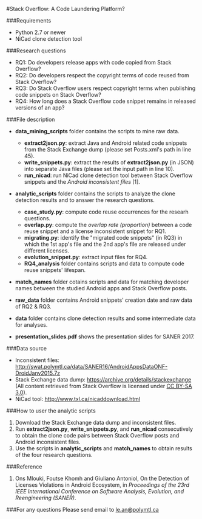 #Stack Overflow: A Code Laundering Platform?

###Requirements
- Python 2.7 or newer
- NiCad clone detection tool

###Research questions
- RQ1: Do developers release apps with code copied from Stack Overflow?
- RQ2: Do developers respect the copyright terms of code reused from Stack Overflow?
- RQ3: Do Stack Overflow users respect copyright terms when publishing code snippets on Stack Overflow?
- RQ4: How long does a Stack Overflow code snippet remains in released versions of an app?

###File description
- **data_mining_scripts** folder contains the scripts to mine raw data.
	- **extract2json.py**: extract Java and Android related code snippets from the Stack Exchange dump (please set Posts.xml's path in line 45).
    - **write_snippets.py**: extract the results of **extract2json.py** (in JSON) into separate Java files (please set the input path in line 10).
    - **run_nicad**: run NiCad clone detection tool between Stack Overflow snippets and the _Android inconsistent files_ [1].

- **analytic_scripts** folder contains the scripts to analyze the clone detection results and to answer the research questions.
  - **case_study.py**: compute code reuse occurrences for the researh questions.
  - **overlap.py**: compute the _overlap rate (proportion)_ between a code reuse snippet and a license inconsistent snippet for RQ1.
  - **migrating.py**: identify the "migrated code snippets" (in RQ3) in which the 1st app's file and the 2nd app's file are released under different licenses.
  - **evolution_snippet.py**: extract input files for RQ4.
  - **RQ4_analysis** folder contains scripts and data to compute code reuse snippets' lifespan.
- **match_names** folder cotains scripts and data for matching developer names between the studied Android apps and Stack Overflow posts.
- **raw_data** folder contains Android snippets' creation date and raw data of RQ2 & RQ3.
- **data** folder contains clone detection results and some intermediate data for analyses.
- **presentation_slides.pdf** shows the presentation slides for SANER 2017.

###Data source
- Inconsistent files: http://swat.polymtl.ca/data/SANER16/AndroidAppsDataONF-DroidJanv2015.7z
- Stack Exchange data dump: https://archive.org/details/stackexchange (All content retrieved from Stack Overflow is licensed under [CC BY-SA 3.0](https://creativecommons.org/licenses/by-sa/3.0/)).
- NiCad tool: http://www.txl.ca/nicaddownload.html

###How to user the analytic scripts
1. Download the Stack Exchange data dump and inconsistent files.
2. Run **extract2json.py**, **write_snippets.py**, and **run_nicad** consecutively to obtain the clone code pairs between Stack Overflow posts and Android inconsistent files.
3. Use the scripts in **analytic_scripts** and **match_names** to obtain results of the four research questions.

###Reference
1. Ons Mlouki, Foutse Khomh and Giuliano Antoniol, On the Detection of Licenses Violations in Android Ecosystem, in _Proceedings of the 23rd IEEE International Conference on Software Analysis, Evolution, and Reengineering (SANER)_.

###For any questions
Please send email to le.an@polymtl.ca